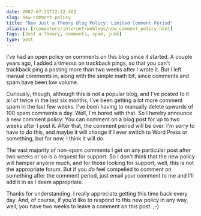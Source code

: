 ```yaml
--- 
date: 2007-07-21T22:12:40Z
slug: new-comment-policy
title: "New Just a Theory Blog Policy: Limited Comment Period"
aliases: [/computers/internet/weblogs/new_comment_policy.html]
Tags: [Just a Theory, comments, spam, junk]
type: post
---
```


I've had an open policy on comments on this blog since it started. A couple
years ago, I added a timeout on trackback pings, so that you can't trackback
ping a posting more than two weeks after I wrote it. But I left manual comments
in, along with the simple math bit, since comments and spam have been low
volume.

Curiously, though, although this is not a popular blog, and I've posted to it
all of twice in the last six months, I've been getting a lot more comment spam
in the last few weeks. I've been having to manually delete upwards of 100 spam
comments a day. Well, I'm bored with that. So I hereby announce a new comment
policy: You can comment on a blog post for up to two weeks after I post it.
After that, the comment period will be over. I'm sorry to have to do this, and
maybe it will change if I ever switch to Word Press or something, but for now, I
think it will do.

The vast majority of non-spam comments I get on any particular post after two
weeks or so is a request for support. So I don't think that the new policy will
hamper anyone much, and for those looking for support, well, this is not the
appropriate forum. But if you *do* feel compelled to comment on something after
the comment period, just email your comment to me and I'll add it in as I deem
appropriate.

Thanks for understanding. I really appreciate getting this time back every day.
And, of course, if you'd like to respond to this new policy in any way, well,
you have two weeks to leave a comment on this post. ;-)
